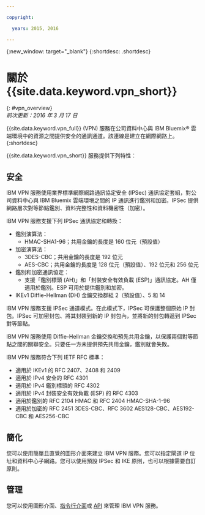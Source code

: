 ```yaml
---

copyright:

  years: 2015, 2016

---
```


{:new_window: target="_blank"}
{:shortdesc: .shortdesc}

# 關於 {{site.data.keyword.vpn_short}}
{: #vpn_overview}  
*前次更新：2016 年 3 月 17 日*

{{site.data.keyword.vpn_full}} (VPN) 服務在公司資料中心與 IBM Bluemix&reg; 雲端環境中的資源之間提供安全的通訊通道。該連線是建立在網際網路上。
{:shortdesc}

{{site.data.keyword.vpn_short}} 服務提供下列特性：  
## 安全 
IBM VPN 服務使用業界標準網際網路通訊協定安全 (IPSec) 通訊協定套組，對公司資料中心與 IBM Bluemix 雲端環境之間的 IP 通訊進行鑑別和加密。IPSec 提供網路層次對等節點鑑別、資料完整性和資料機密性（加密）。

IBM VPN 服務支援下列 IPSec 通訊協定和轉換：

* 鑑別演算法：
	* HMAC-SHA1-96；共用金鑰的長度是 160 位元（預設值）  
* 加密演算法：
	* 3DES-CBC；共用金鑰的長度是 192 位元
	* AES-CBC；共用金鑰的長度是 128 位元（預設值）、192 位元和 256 位元
* 鑑別和加密通訊協定：
	* 支援「鑑別標頭 (AH)」和「封裝安全有效負載 (ESP)」通訊協定。AH 僅適用於鑑別。ESP 可用於提供鑑別和加密。
* IKEv1 Diffie-Hellman (DH) 金鑰交換群組 2（預設值）、5 和 14

IBM VPN 服務支援 IPSec 通道模式。在此模式下，IPSec 可保護整個原始 IP 封包。IPSec 可加密封包、將其封裝到新的 IP 封包內，並將新的封包轉遞到 IPSec 對等節點。 

IBM VPN 服務使用 Diffie-Hellman 金鑰交換和預先共用金鑰，以保護兩個對等節點之間的關聯安全。只要任一方未提供預先共用金鑰，鑑別就會失敗。 
 
IBM VPN 服務符合下列 IETF RFC 標準：

* 適用於 IKEv1 的 RFC 2407、2408 和 2409
* 適用於 IPv4 安全的 RFC 4301   
* 適用於 IPv4 鑑別標頭的 RFC 4302  
* 適用於 IPv4 封裝安全有效負載 (ESP) 的 RFC 4303  
* 適用於鑑別的 RFC 2104 HMAC 和 RFC 2404 HMAC-SHA-1-96  
* 適用於加密的 RFC 2451 3DES-CBC、RFC 3602 AES128-CBC、AES192-CBC 和 AES256-CBC
## 簡化
您可以使用簡單且直覺的圖形介面來建立 IBM VPN 服務。您可以指定閘道 IP 位址和資料中心子網路。您可以使用預設 IPSec 和 IKE 原則，也可以根據需要自訂原則。  
## 管理
您可以使用圖形介面、[指令行介面](../../cli/plugins/vpn/index.html)或 [API](https://new-console.ng.bluemix.net/apidocs/101) 來管理 IBM VPN 服務。

